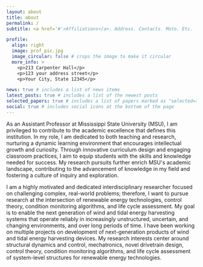 ```yaml
---
layout: about
title: about
permalink: /
subtitle: <a href='#'>Affiliations</a>. Address. Contacts. Moto. Etc.

profile:
  align: right
  image: prof_pic.jpg
  image_circular: false # crops the image to make it circular
  more_info: >
    <p>213 Carpenter Hall</p>
    <p>123 your address street</p>
    <p>Your City, State 12345</p>

news: true # includes a list of news items
latest_posts: true # includes a list of the newest posts
selected_papers: true # includes a list of papers marked as "selected={true}"
social: true # includes social icons at the bottom of the page
---
```


As an Assistant Professor at Mississippi State University (MSU), I am privileged to contribute to the academic excellence that defines this institution. In my role, I am dedicated to both teaching and research, nurturing a dynamic learning environment that encourages intellectual growth and curiosity. Through innovative curriculum design and engaging classroom practices, I aim to equip students with the skills and knowledge needed for success. My research pursuits further enrich MSU's academic landscape, contributing to the advancement of knowledge in my field and fostering a culture of inquiry and exploration. 

I am a highly motivated and dedicated interdisciplinary researcher focused on challenging complex, real-world problems; therefore, I want to pursue research at the intersection of renewable energy technologies, control theory, condition monitoring algorithms, and life cycle assessment. My goal is to enable the next generation of wind and tidal energy harvesting systems that operate reliably in increasingly unstructured, uncertain, and changing environments, and over long periods of time. I have been working on multiple projects on development of next-generation products of wind and tidal energy harvesting devices. My research interests center around structural dynamics and control, mechatronics, novel drivetrain design, control theory, condition monitoring algorithms, and life cycle assessment of system-level structures for renewable energy technologies. 
